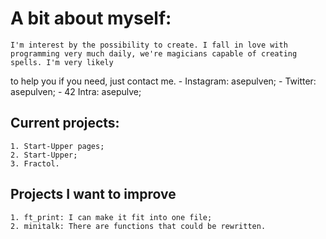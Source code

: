 # A bit about myself:
	I'm interest by the possibility to create. I fall in love with programming very much daily, we're magicians capable of creating spells. I'm very likely 
to help you if you need, just contact me.
	- Instagram: asepulven;
	- Twitter: asepulven;
	- 42 Intra: asepulve;	
## Current projects:
	1. Start-Upper pages;
	2. Start-Upper;
	3. Fractol.
## Projects I want to improve 
	1. ft_print: I can make it fit into one file;
	2. minitalk: There are functions that could be rewritten.
